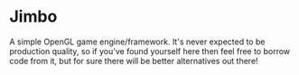 # Jimbo
A simple OpenGL game engine/framework. It's never expected to be production quality, so if you've found yourself here then feel free to borrow code from it, but for sure there will be better alternatives out there!
